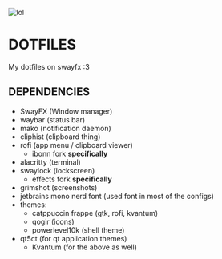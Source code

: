 ![lol](https://raw.githubusercontent.com/ophi4383/dotfiles/main/repo/screenshot.png)
# DOTFILES
My dotfiles on swayfx :3 

## DEPENDENCIES
- SwayFX (Window manager)
- waybar (status bar)
- mako (notification daemon)
- cliphist (clipboard thing)
- rofi (app menu / clipboard viewer)
  - ibonn fork **specifically**
- alacritty (terminal)
- swaylock (lockscreen)
   - effects fork **specifically**
- grimshot (screenshots)
- jetbrains mono nerd font (used font in most of the configs)
- themes:
	- catppuccin frappe (gtk, rofi, kvantum)
	- qogir (icons)
	- powerlevel10k (shell theme)
- qt5ct (for qt application themes)
	- Kvantum (for the above as well)
